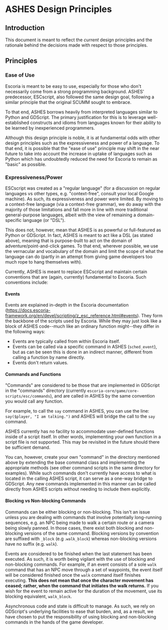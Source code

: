 # ASHES Design Principles
## Introduction
This document is meant to reflect the *current* design principles and the rationale behind the decisions made with respect to those principles.

## Principles
### Ease of Use
Escoria is meant to be easy to use, especially for those who don't necessarily come from a strong programming background. ASHES' predecessor, ESCscript, also followed the same design goal, following a similar principle that the original SCUMM sought to embrace.

To that end, ASHES borrows heavily from interpreted languages similar to Python and GDScript. The primary justification for this is to leverage well-established constructs and idioms from languages known for their ability to be learned by inexperienced programmers.

Although this design principle is noble, it is at fundamental odds with other design principles such as the expressiveness and power of a language. To that end, it is possible that the "ease of use" principle may shift in the near future to take into account the increase in uptake of languages such as Python which has undoubtedly reduced the need for Escoria to remain as "basic" as possible.

### Expressiveness/Power
ESCscript was created as a "regular language" (for a discussion on regular languages vs other types, e.g. "context-free", consult your local Google machine). As such, its expressiveness and power were limited. By moving to a context-free language (via a context-free grammar), we do away with the majority of those limitations and fall more in line with more traditional general-purpose languages, albeit with the view of remaining a domain-specific language (or "DSL").

This does not, however, mean that ASHES is as powerful or full-featured as Python or GDScript. In fact, ASHES is meant to act like a DSL (as stated above), meaning that is purpose-built to act on the domain of adventure/point-and-click games. To that end, wherever possible, we use the vernacular and vocabulary of the domain and limit the scope of what the language can do (partly in an attempt from giving game developers too much rope to hang themselves with).

Currently, ASHES is meant to replace ESCscript and maintain certain conventions that are (again, currently) fundamental to Escoria. Such conventions include:

#### Events
Events are explained in-depth in the Escoria documentation (https://docs.escoria-framework.org/en/devel/scripting/z_esc_reference.html#events). They form the backbone of the scripts used by Escoria. While they may just look like a block of ASHES code--much like an ordinary function might--they differ in the following ways:
- Events are typically called from within Escoria itself.
- Events can be called via a specific command in ASHES (`sched_event`), but as can be seen this is done in an indirect manner, different from calling a function by name directly.
- Events don't return values.

#### Commands and Functions
"Commands" are considered to be those that are implemented in GDScript in the "commands" directory (currently `escoria-core/game/core-scripts/esc/commands`), and are called in ASHES by the same convention you would call any function. 

For example, to call the `say` command in ASHES, you can use the line: `say($player, "I am talking.")` and ASHES will bridge the call to the `say` command.

ASHES currently has no facility to accommodate user-defined functions inside of a script itself. In other words, implementing your own function in a script file is not supported. This may be revisited in the future should there be sufficient demand.

You can, however, create your own "command" in the directory mentioned above by extending the base command class and implementing the appropriate methods (see other command scripts in the same directory for examples). While such commands don't currently have access to what is located in the calling ASHES script, it can serve as a one-way bridge to GDScript. Any new commands implemented in this manner can be called directly from ASHES scripts without needing to include them explicitly.

#### Blocking vs Non-blocking Commands
Commands can be either blocking or non-blocking. This isn't an issue unless you are dealing with commands that involve potentially long-running sequences, e.g. an NPC being made to walk a certain route or a camera being slowly panned. In those cases, there exist both blocking and non-blocking versions of the same command. Blocking versions by convention are suffixed with `_block` (e.g .`walk_block`) whereas non-blocking versions have no suffix (e.g. `walk`).

Events are considered to be finished when the last statement has been executed. As such, it is worth being vigilant with the use of blocking and non-blocking commands. For example, if an event consists of a sole `walk` command that has an NPC move through a set of waypoints, the event itself will be considered finished once the `walk` command itself finishes executing. **This does not mean that once the character movement has ceased; rather, when the command that initiates the walk returns.** If you wish for the event to remain active for the duration of the movement, use its blocking equivalent, `walk_block`.

Asynchronous code and state is difficult to manage. As such, we rely on GDScript's underlying facilities to ease that burden, and, as a result, we have chosen to put the responsibility of using blocking and non-blocking commands in the hands of the game developer.
